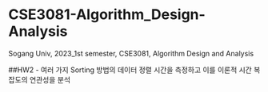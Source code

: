 # CSE3081-Algorithm_Design-Analysis
Sogang Univ, 2023_1st semester, CSE3081, Algorithm Design and Analysis


##HW2 - 여러 가지 Sorting 방법의 데이터 정렬 시간을 측정하고 이를 이론적 시간 복잡도의 연관성을 분석
